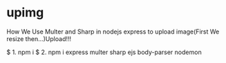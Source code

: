 # upimg
How We Use Multer and Sharp in nodejs express to upload image(First We resize then...)Upload!!! 

<addr>$ 1. npm i</addr>
$ 2. npm i express multer sharp ejs body-parser nodemon
